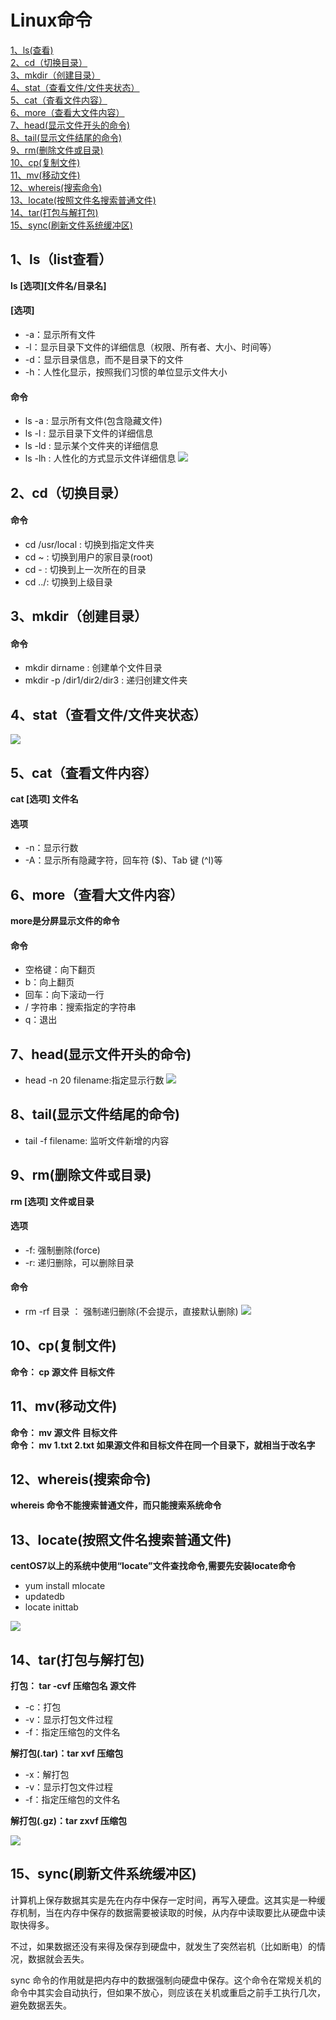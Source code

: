 # Linux命令
<a href="#jump1" target="_self">1、ls(查看)</a><br>
<a href="#jump2" target="_self">2、cd（切换目录）</a><br>
<a href="#jump3" target="_self">3、mkdir（创建目录）</a><br>
<a href="#jump4" target="_self">4、stat（查看文件/文件夹状态）</a><br>
<a href="#jump5" target="_self">5、cat（査看文件内容）</a><br>
<a href="#jump6" target="_self">6、more（查看大文件内容）</a><br>
<a href="#jump7" target="_self">7、head(显示文件开头的命令)</a><br>
<a href="#jump8" target="_self">8、tail(显示文件结尾的命令)</a><br>
<a href="#jump9" target="_self">9、rm(删除文件或目录)</a><br>
<a href="#jump10" target="_self">10、cp(复制文件)</a><br>
<a href="#jump11" target="_self">11、mv(移动文件)</a><br>
<a href="#jump12" target="_self">12、whereis(搜索命令)</a><br>
<a href="#jump13" target="_self">13、locate(按照文件名搜索普通文件)</a><br>
<a href="#jump14" target="_self">14、tar(打包与解打包)</a><br>
<a href="#jump15" target="_self">15、sync(刷新文件系统缓冲区)</a><br>

## <span id = "jump1">1、ls（list查看）</span>
**ls [选项][文件名/目录名]**
#### [选项]
* -a：显示所有文件
* -l：显示目录下文件的详细信息（权限、所有者、大小、时间等）
* -d：显示目录信息，而不是目录下的文件
* -h：人性化显示，按照我们习惯的单位显示文件大小
#### 命令
* ls -a : 显示所有文件(包含隐藏文件)
* ls -l : 显示目录下文件的详细信息
* ls -ld : 显示某个文件夹的详细信息
* ls -lh : 人性化的方式显示文件详细信息
![](https://github.com/daacheng/PythonBasic/blob/master/pic/linux/linuxcmd_ls.png)
## <span id = "jump2">2、cd（切换目录）</span>
#### 命令
* cd /usr/local : 切换到指定文件夹
* cd ~ : 切换到用户的家目录(root)
* cd - : 切换到上一次所在的目录
* cd ../: 切换到上级目录
## <span id = "jump3">3、mkdir（创建目录）</span>
#### 命令
* mkdir dirname : 创建单个文件目录
* mkdir -p /dir1/dir2/dir3 : 递归创建文件夹
## 4、<span id = "jump4">stat（查看文件/文件夹状态）</span>
![](https://github.com/daacheng/PythonBasic/blob/master/pic/linux/linuxcmd_stat.png)
## <span id = "jump5">5、cat（査看文件内容） </span>
**cat [选项] 文件名**
#### 选项
* -n：显示行数
* -A：显示所有隐藏字符，回车符 ($)、Tab 键 (^I)等 
## <span id = "jump6">6、more（查看大文件内容）</span>
**more是分屏显示文件的命令**
#### 命令
* 空格键：向下翻页
* b：向上翻页
* 回车：向下滚动一行
* / 字符串：搜索指定的字符串
* q：退出 
## <span id = "jump7">7、head(显示文件开头的命令)</span>
* head -n 20 filename:指定显示行数
![](https://github.com/daacheng/PythonBasic/blob/master/pic/linux/linuxcmd_head.png)
## <span id = "jump8">8、tail(显示文件结尾的命令)</span>
* tail -f filename: 监听文件新增的内容
## <span id = "jump9">9、rm(删除文件或目录)</span>
**rm [选项] 文件或目录**
#### 选项
* -f: 强制删除(force)
* -r: 递归删除，可以删除目录
#### 命令
* rm -rf 目录 ： 强制递归删除(不会提示，直接默认删除)
![](https://github.com/daacheng/PythonBasic/blob/master/pic/linux/linuxcmd_rm.png)
## <span id = "jump10">10、cp(复制文件)</span>
**命令： cp 源文件 目标文件**
## <span id = "jump11">11、mv(移动文件)</span>
**命令： mv 源文件 目标文件**<br>
**命令： mv 1.txt 2.txt 如果源文件和目标文件在同一个目录下，就相当于改名字**
## <span id = "jump12">12、whereis(搜索命令)</span>
**whereis 命令不能搜索普通文件，而只能搜索系统命令**
## <span id = "jump13">13、locate(按照文件名搜索普通文件)</span>
**centOS7以上的系统中使用“locate”文件查找命令,需要先安装locate命令**
* yum install mlocate
* updatedb
* locate inittab

![](https://github.com/daacheng/PythonBasic/blob/master/pic/linux/linuxcmd_locate.png)
## <span id = "jump14">14、tar(打包与解打包)</span>
**打包： tar -cvf 压缩包名 源文件**
* -c：打包
* -v：显示打包文件过程
* -f：指定压缩包的文件名

**解打包(.tar)：tar xvf 压缩包**
* -x：解打包
* -v：显示打包文件过程
* -f：指定压缩包的文件名

**解打包(.gz)：tar zxvf 压缩包**

![](https://github.com/daacheng/PythonBasic/blob/master/pic/linux/tar1.png)
## <span id = "jump15">15、sync(刷新文件系统缓冲区)</span>
计算机上保存数据其实是先在内存中保存一定时间，再写入硬盘。这其实是一种缓存机制，当在内存中保存的数据需要被读取的时候，从内存中读取要比从硬盘中读取快得多。

不过，如果数据还没有来得及保存到硬盘中，就发生了突然岩机（比如断电）的情况，数据就会丟失。

sync 命令的作用就是把内存中的数据强制向硬盘中保存。这个命令在常规关机的命令中其实会自动执行，但如果不放心，则应该在关机或重启之前手工执行几次，避免数据丟失。
